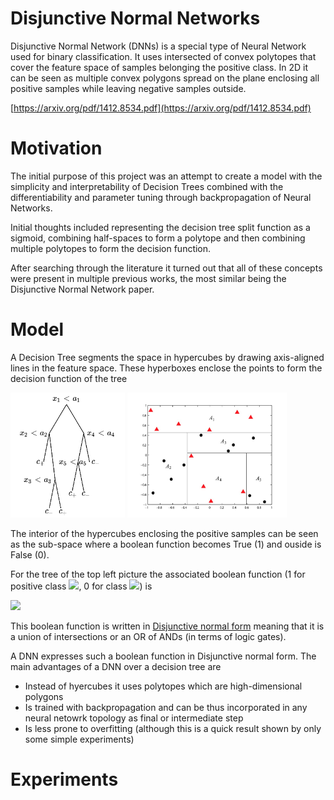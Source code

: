 # Disjunctive Normal Networks
Disjunctive Normal Network (DNNs) is a special type of Neural Network used for binary classification. It uses intersected of convex polytopes that cover the feature space of samples belonging the positive class. In 2D it can be seen as multiple convex polygons spread on the plane enclosing all positive samples while leaving negative samples outside. 

[https://arxiv.org/pdf/1412.8534.pdf](https://arxiv.org/pdf/1412.8534.pdf)

# Motivation
The initial purpose of this project was an attempt to create a model with the simplicity and interpretability of Decision Trees combined with the differentiability and parameter tuning through backpropagation of Neural Networks.

Initial thoughts included representing the decision tree split function as a sigmoid, combining half-spaces to form a polytope and then combining multiple polytopes to form the decision function.

After searching through the literature it turned out that all of these concepts were present in multiple previous works, the most similar being the Disjunctive Normal Network paper.

# Model
A Decision Tree segments the space in hypercubes by drawing axis-aligned lines in the feature space. These hyperboxes enclose the points to form the decision function of the tree

<img src="./assets/decision-tree.png" height=200/>
<img src="./assets/decision-tree-boxes.jpg" height=200/>

The interior of the hypercubes enclosing the positive samples can be seen as the sub-space where a boolean function becomes True (1) and ouside is False (0).


For the tree of the top left picture the associated boolean function (1 for positive class <img src="https://render.githubusercontent.com/render/math?math=c_%2B">, 0 for class <img src="https://render.githubusercontent.com/render/math?math=c_-">) is

<img src="https://render.githubusercontent.com/render/math?math=Y = ((x_1 < a_1) \cap (x_2 < a_2)) \cup ((x_1 < a_1) \cap (x_2 < a_2)^\prime \cap (x_3 < a_4)^\prime) \cup ((x_1 < a_1)^\prime \cap (x_4 < a_4)^\prime^\prime \cap (x_5 < a_5))">

This boolean function is written in [Disjunctive normal form](https://en.wikipedia.org/wiki/Disjunctive_normal_form) meaning that it is a union of intersections or an OR of ANDs (in terms of logic gates).

A DNN expresses such a boolean function in Disjunctive normal form. The main advantages of a DNN over a decision tree are
- Instead of hyercubes it uses polytopes which are high-dimensional polygons
- Is trained with backpropagation and can be thus incorporated in any neural netowrk topology as final or intermediate step
- Is less prone to overfitting (although this is a quick result shown by only some simple experiments)

# Experiments
